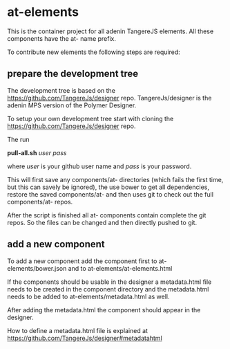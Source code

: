 at-elements
===========

This is the container project for all adenin TangereJS elements. All these components have the at- name prefix.

To contribute new elements the following steps are required:

prepare the development tree
--

The development tree is based on the https://github.com/TangereJs/designer repo. TangereJs/designer is the adenin MPS version of the Polymer Designer.

To setup your own development tree start with cloning the https://github.com/TangereJs/designer repo.

The run 

**pull-all.sh** *user* *pass*

where *user* is your github user name and *pass* is your password.

This will first save any components/at- directories (which fails the first time, but this can savely be ignored), the use bower to get all dependencies, restore the saved components/at- and then uses git to check out the full components/at- repos.

After the script is finished all at- components contain complete the git repos. So the files can be changed and then directly pushed to git.


add a new component
--

To add a new component add the component first to at-elements/bower.json and to at-elements/at-elements.html

If the components should be usable in the designer a metadata.html file needs to be created in the component directory and the metadata.html needs to be added to at-elements/metadata.html as well.

After adding the metadata.html the component should appear in the designer.

How to define a metadata.html file is explained at https://github.com/TangereJs/designer#metadatahtml 
